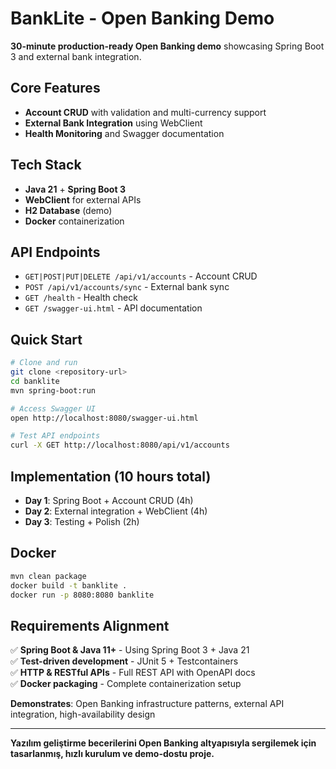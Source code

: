 # BankLite - Open Banking Demo

**30-minute production-ready Open Banking demo** showcasing Spring Boot 3 and external bank integration.


## Core Features

- **Account CRUD** with validation and multi-currency support
- **External Bank Integration** using WebClient
- **Health Monitoring** and Swagger documentation

## Tech Stack

- **Java 21** + **Spring Boot 3**
- **WebClient** for external APIs
- **H2 Database** (demo)
- **Docker** containerization



## API Endpoints

- `GET|POST|PUT|DELETE /api/v1/accounts` - Account CRUD
- `POST /api/v1/accounts/sync` - External bank sync
- `GET /health` - Health check
- `GET /swagger-ui.html` - API documentation


## Quick Start

```bash
# Clone and run
git clone <repository-url>
cd banklite
mvn spring-boot:run

# Access Swagger UI
open http://localhost:8080/swagger-ui.html

# Test API endpoints
curl -X GET http://localhost:8080/api/v1/accounts
```

## Implementation (10 hours total)

- **Day 1**: Spring Boot + Account CRUD (4h)
- **Day 2**: External integration + WebClient (4h) 
- **Day 3**: Testing + Polish (2h)


## Docker

```bash
mvn clean package
docker build -t banklite .
docker run -p 8080:8080 banklite
```

## Requirements Alignment

✅ **Spring Boot & Java 11+** - Using Spring Boot 3 + Java 21  
✅ **Test-driven development** - JUnit 5 + Testcontainers  
✅ **HTTP & RESTful APIs** - Full REST API with OpenAPI docs  
✅ **Docker packaging** - Complete containerization setup  

**Demonstrates**: Open Banking infrastructure patterns, external API integration, high-availability design

---

**Yazılım geliştirme becerilerini Open Banking altyapısıyla sergilemek için tasarlanmış, hızlı kurulum ve demo-dostu proje.**
